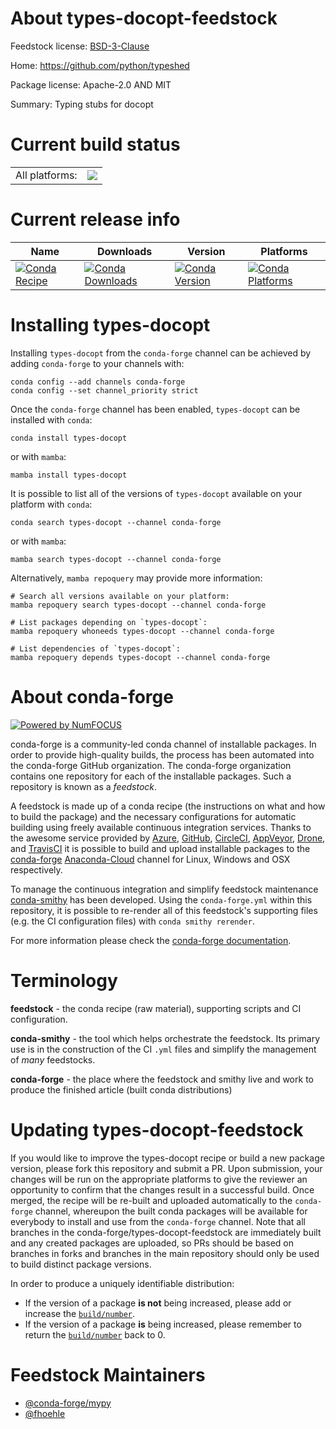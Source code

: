 About types-docopt-feedstock
============================

Feedstock license: [BSD-3-Clause](https://github.com/conda-forge/types-docopt-feedstock/blob/main/LICENSE.txt)

Home: https://github.com/python/typeshed

Package license: Apache-2.0 AND MIT

Summary: Typing stubs for docopt

Current build status
====================


<table><tr><td>All platforms:</td>
    <td>
      <a href="https://dev.azure.com/conda-forge/feedstock-builds/_build/latest?definitionId=13126&branchName=main">
        <img src="https://dev.azure.com/conda-forge/feedstock-builds/_apis/build/status/types-docopt-feedstock?branchName=main">
      </a>
    </td>
  </tr>
</table>

Current release info
====================

| Name | Downloads | Version | Platforms |
| --- | --- | --- | --- |
| [![Conda Recipe](https://img.shields.io/badge/recipe-types--docopt-green.svg)](https://anaconda.org/conda-forge/types-docopt) | [![Conda Downloads](https://img.shields.io/conda/dn/conda-forge/types-docopt.svg)](https://anaconda.org/conda-forge/types-docopt) | [![Conda Version](https://img.shields.io/conda/vn/conda-forge/types-docopt.svg)](https://anaconda.org/conda-forge/types-docopt) | [![Conda Platforms](https://img.shields.io/conda/pn/conda-forge/types-docopt.svg)](https://anaconda.org/conda-forge/types-docopt) |

Installing types-docopt
=======================

Installing `types-docopt` from the `conda-forge` channel can be achieved by adding `conda-forge` to your channels with:

```
conda config --add channels conda-forge
conda config --set channel_priority strict
```

Once the `conda-forge` channel has been enabled, `types-docopt` can be installed with `conda`:

```
conda install types-docopt
```

or with `mamba`:

```
mamba install types-docopt
```

It is possible to list all of the versions of `types-docopt` available on your platform with `conda`:

```
conda search types-docopt --channel conda-forge
```

or with `mamba`:

```
mamba search types-docopt --channel conda-forge
```

Alternatively, `mamba repoquery` may provide more information:

```
# Search all versions available on your platform:
mamba repoquery search types-docopt --channel conda-forge

# List packages depending on `types-docopt`:
mamba repoquery whoneeds types-docopt --channel conda-forge

# List dependencies of `types-docopt`:
mamba repoquery depends types-docopt --channel conda-forge
```


About conda-forge
=================

[![Powered by
NumFOCUS](https://img.shields.io/badge/powered%20by-NumFOCUS-orange.svg?style=flat&colorA=E1523D&colorB=007D8A)](https://numfocus.org)

conda-forge is a community-led conda channel of installable packages.
In order to provide high-quality builds, the process has been automated into the
conda-forge GitHub organization. The conda-forge organization contains one repository
for each of the installable packages. Such a repository is known as a *feedstock*.

A feedstock is made up of a conda recipe (the instructions on what and how to build
the package) and the necessary configurations for automatic building using freely
available continuous integration services. Thanks to the awesome service provided by
[Azure](https://azure.microsoft.com/en-us/services/devops/), [GitHub](https://github.com/),
[CircleCI](https://circleci.com/), [AppVeyor](https://www.appveyor.com/),
[Drone](https://cloud.drone.io/welcome), and [TravisCI](https://travis-ci.com/)
it is possible to build and upload installable packages to the
[conda-forge](https://anaconda.org/conda-forge) [Anaconda-Cloud](https://anaconda.org/)
channel for Linux, Windows and OSX respectively.

To manage the continuous integration and simplify feedstock maintenance
[conda-smithy](https://github.com/conda-forge/conda-smithy) has been developed.
Using the ``conda-forge.yml`` within this repository, it is possible to re-render all of
this feedstock's supporting files (e.g. the CI configuration files) with ``conda smithy rerender``.

For more information please check the [conda-forge documentation](https://conda-forge.org/docs/).

Terminology
===========

**feedstock** - the conda recipe (raw material), supporting scripts and CI configuration.

**conda-smithy** - the tool which helps orchestrate the feedstock.
                   Its primary use is in the construction of the CI ``.yml`` files
                   and simplify the management of *many* feedstocks.

**conda-forge** - the place where the feedstock and smithy live and work to
                  produce the finished article (built conda distributions)


Updating types-docopt-feedstock
===============================

If you would like to improve the types-docopt recipe or build a new
package version, please fork this repository and submit a PR. Upon submission,
your changes will be run on the appropriate platforms to give the reviewer an
opportunity to confirm that the changes result in a successful build. Once
merged, the recipe will be re-built and uploaded automatically to the
`conda-forge` channel, whereupon the built conda packages will be available for
everybody to install and use from the `conda-forge` channel.
Note that all branches in the conda-forge/types-docopt-feedstock are
immediately built and any created packages are uploaded, so PRs should be based
on branches in forks and branches in the main repository should only be used to
build distinct package versions.

In order to produce a uniquely identifiable distribution:
 * If the version of a package **is not** being increased, please add or increase
   the [``build/number``](https://docs.conda.io/projects/conda-build/en/latest/resources/define-metadata.html#build-number-and-string).
 * If the version of a package **is** being increased, please remember to return
   the [``build/number``](https://docs.conda.io/projects/conda-build/en/latest/resources/define-metadata.html#build-number-and-string)
   back to 0.

Feedstock Maintainers
=====================

* [@conda-forge/mypy](https://github.com/conda-forge/mypy/)
* [@fhoehle](https://github.com/fhoehle/)

